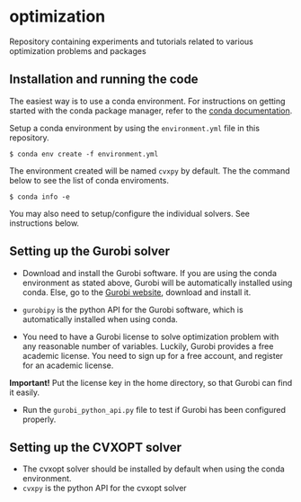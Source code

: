 # optimization
Repository containing experiments and tutorials related to various optimization problems and packages

## Installation and running the code
The easiest way is to use a conda environment. 
For instructions on getting started with the conda package manager, refer to the [conda documentation](https://docs.conda.io/projects/conda/en/latest/index.html).


Setup a conda environment by using the ```environment.yml``` file in this repository. 

    $ conda env create -f environment.yml

The environment created will be named ```cvxpy``` by default. The the command below to see the list of conda enviroments.

    $ conda info -e



You may also need to setup/configure the individual solvers. See instructions below.

## Setting up the Gurobi solver
- Download and install the Gurobi software. If you are using the conda environment as stated above, Gurobi will be automatically installed using conda.
Else, go to the [Gurobi website](https://www.gurobi.com/), download and install it.

- ```gurobipy``` is the python API for the Gurobi software, which is automatically installed when using conda.

- You need to have a Gurobi license to solve optimization problem with any reasonable number of variables. Luckily, Gurobi provides a free academic license. You need to sign up for a free account, and register for an academic license.

**Important!** Put the license key in the home directory, so that Gurobi can find it easily.

- Run the ```gurobi_python_api.py``` file to test if Gurobi has been configured properly.


## Setting up the CVXOPT solver
- The cvxopt solver should be installed by default when using the conda environment.
- ```cvxpy``` is the python API for the cvxopt solver
